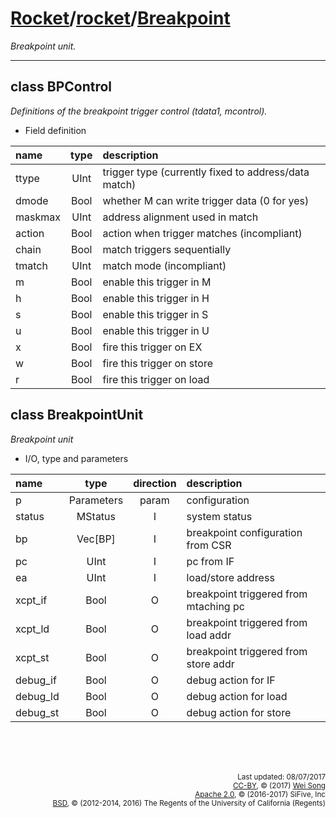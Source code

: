 [Rocket](../Readme.md)/[rocket](../rocket.md)/[Breakpoint](https://github.com/freechipsproject/rocket-chip/blob/master/src/main/scala/rocket/Breakpoint.scala)
========================
*Breakpoint unit.*

*****************

class BPControl
-----------------------
*Definitions of the breakpoint trigger control (tdata1, mcontrol).*

+ Field definition

| name                   | type             | description                           |
| :---                   | :--:             | :---                                  |
| ttype                  | UInt             | trigger type (currently fixed to address/data match)  |
| dmode                  | Bool             | whether M can write trigger data (0 for yes) |
| maskmax                | UInt             | address alignment used in match       |
| action                 | Bool             | action when trigger matches (incompliant)  |
| chain                  | Bool             | match triggers sequentially           |
| tmatch                 | UInt             | match mode (incompliant)              |
| m                      | Bool             | enable this trigger in M              |
| h                      | Bool             | enable this trigger in H              |
| s                      | Bool             | enable this trigger in S              |
| u                      | Bool             | enable this trigger in U              |
| x                      | Bool             | fire this trigger on EX               |
| w                      | Bool             | fire this trigger on store            |
| r                      | Bool             | fire this trigger on load             |

class BreakpointUnit
-----------------------------
*Breakpoint unit*


+ I/O, type and parameters

| name                   | type             | direction  | description                           |
| :---                   | :--:             | :--:       | :---                                  |
| p                      | Parameters       | param      | configuration                         |
| status                 | MStatus          | I          | system status                         |
| bp                     | Vec[BP]          | I          | breakpoint configuration from CSR     |
| pc                     | UInt             | I          | pc from IF                            |
| ea                     | UInt             | I          | load/store address                    |
| xcpt\_if               | Bool             | O          | breakpoint triggered from mtaching pc |
| xcpt\_ld               | Bool             | O          | breakpoint triggered from load addr   |
| xcpt\_st               | Bool             | O          | breakpoint triggered from store addr  |
| debug\_if              | Bool             | O          | debug action for IF                   |
| debug\_ld              | Bool             | O          | debug action for load                 |
| debug\_st              | Bool             | O          | debug action for store                |


<br><br><br><p align="right">
<sub>
Last updated: 08/07/2017<br>
[CC-BY](https://creativecommons.org/licenses/by/3.0/), &copy; (2017) [Wei Song](mailto:wsong83@gmail.com)<br>
[Apache 2.0](https://github.com/freechipsproject/rocket-chip/blob/master/LICENSE.SiFive), &copy; (2016-2017) SiFive, Inc<br>
[BSD](https://github.com/freechipsproject/rocket-chip/blob/master/LICENSE.Berkeley), &copy; (2012-2014, 2016) The Regents of the University of California (Regents)
</sub>
</p>

